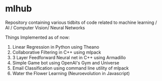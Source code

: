 # mlhub
Repository containing various tidbits of code related to machine learning / AI / Computer Vision/ Neural Networks

Things Implemented as of now:

1. Linear Regression in Python using Theano
2. Collaborative Filtering in C++ using mlpack
3. 3 Layer Feedforward Neural net in C++ using Armadillo
4. Simple Game bot using OpenAI's Gym and Universe
5. Email Classification using command line utility of mlpack
6. Water the Flower Learning (Neuroevolution in Javascript)